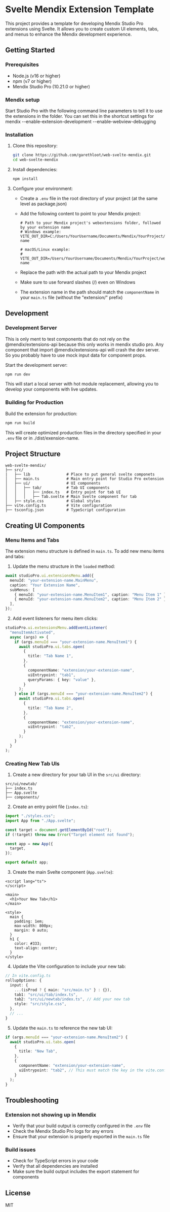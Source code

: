 # Svelte Mendix Extension Template

This project provides a template for developing Mendix Studio Pro extensions using Svelte. It allows you to create custom UI elements, tabs, and menus to enhance the Mendix development experience.

## Getting Started

### Prerequisites

- Node.js (v16 or higher)
- npm (v7 or higher)
- Mendix Studio Pro (10.21.0 or higher)

### Mendix setup

Start Studio Pro with the following command line parameters to tell it to use the extensions in the folder.
You can set this in the shortcut settings for mendix
--enable-extension-development --enable-webview-debugging

### Installation

1. Clone this repository:

   ```bash
   git clone https://github.com/garethloot/web-svelte-mendix.git
   cd web-svelte-mendix
   ```

2. Install dependencies:

   ```bash
   npm install
   ```

3. Configure your environment:

   - Create a `.env` file in the root directory of your project (at the same level as package.json)
   - Add the following content to point to your Mendix project:

     ```
     # Path to your Mendix project's webextensions folder, followed by your extension name
     # Windows example:
     VITE_OUT_DIR=C:/Users/YourUsername/Documents/Mendix/YourProject/webextensions/extension-name

     # macOS/Linux example:
     # VITE_OUT_DIR=/Users/YourUsername/Documents/Mendix/YourProject/webextensions/extension-name
     ```

   - Replace the path with the actual path to your Mendix project
   - Make sure to use forward slashes (/) even on Windows
   - The extension name in the path should match the `componentName` in your `main.ts` file (without the "extension/" prefix)

## Development

### Development Server

This is only ment to test components that do not rely on the @mendix/extensions-api because this only works in mendix studio pro.
Any component that import @mendix/extensions-api will crash the dev server. So you probably have to use mock input data for component props.

Start the development server:

```bash
npm run dev
```

This will start a local server with hot module replacement, allowing you to develop your components with live updates.

### Building for Production

Build the extension for production:

```bash
npm run build
```

This will create optimized production files in the directory specified in your `.env` file or in ./dist/exension-name.

## Project Structure

```
web-svelte-mendix/
├── src/
|   ├── lib                # Place to put general svelte componets
│   ├── main.ts            # Main entry point for Studio Pro extension
│   ├── ui/                # UI components
│   │   ├── tab/           # Tab UI components
│   │   │   ├── index.ts   # Entry point for tab UI
│   │   │   ├── Tab.svelte # Main Svelte component for tab
│   ├── style.css          # Global styles
├── vite.config.ts         # Vite configuration
├── tsconfig.json          # TypeScript configuration
```

## Creating UI Components

### Menu Items and Tabs

The extension menu structure is defined in `main.ts`. To add new menu items and tabs:

1. Update the menu structure in the `loaded` method:

```typescript
await studioPro.ui.extensionsMenu.add({
  menuId: "your-extension-name.MainMenu",
  caption: "Your Extension Name",
  subMenus: [
    { menuId: "your-extension-name.MenuItem1", caption: "Menu Item 1" },
    { menuId: "your-extension-name.MenuItem2", caption: "Menu Item 2" },
  ],
});
```

2. Add event listeners for menu item clicks:

```typescript
studioPro.ui.extensionsMenu.addEventListener(
  "menuItemActivated",
  async (args) => {
    if (args.menuId === "your-extension-name.MenuItem1") {
      await studioPro.ui.tabs.open(
        {
          title: "Tab Name 1",
        },
        {
          componentName: "extension/your-extension-name",
          uiEntrypoint: "tab1",
          queryParams: { key: "value" },
        }
      );
    } else if (args.menuId === "your-extension-name.MenuItem2") {
      await studioPro.ui.tabs.open(
        {
          title: "Tab Name 2",
        },
        {
          componentName: "extension/your-extension-name",
          uiEntrypoint: "tab2",
        }
      );
    }
  }
);
```

### Creating New Tab UIs

1. Create a new directory for your tab UI in the `src/ui` directory:

```
src/ui/newtab/
├── index.ts
├── App.svelte
├── components/
```

2. Create an entry point file (`index.ts`):

```typescript
import "./styles.css";
import App from "./App.svelte";

const target = document.getElementById("root");
if (!target) throw new Error("Target element not found");

const app = new App({
  target,
});

export default app;
```

3. Create the main Svelte component (`App.svelte`):

```svelte
<script lang="ts">
</script>

<main>
  <h1>Your New Tab</h1>
</main>

<style>
  main {
    padding: 1em;
    max-width: 800px;
    margin: 0 auto;
  }
  h1 {
    color: #333;
    text-align: center;
  }
</style>
```

4. Update the Vite configuration to include your new tab:

```typescript
// In vite.config.ts
rollupOptions: {
  input: {
    ...(isProd ? { main: "src/main.ts" } : {}),
    tab1: "src/ui/tab/index.ts",
    tab2: "src/ui/newtab/index.ts", // Add your new tab
    style: "src/style.css",
  },
  // ...
}
```

5. Update the `main.ts` to reference the new tab UI:

```typescript
if (args.menuId === "your-extension-name.MenuItem2") {
  await studioPro.ui.tabs.open(
    {
      title: "New Tab",
    },
    {
      componentName: "extension/your-extension-name",
      uiEntrypoint: "tab2", // This must match the key in the vite.config.ts input
    }
  );
}
```

## Troubleshooting

### Extension not showing up in Mendix

- Verify that your build output is correctly configured in the `.env` file
- Check the Mendix Studio Pro logs for any errors
- Ensure that your extension is properly exported in the `main.ts` file

### Build issues

- Check for TypeScript errors in your code
- Verify that all dependencies are installed
- Make sure the build output includes the export statement for components

## License

MIT
